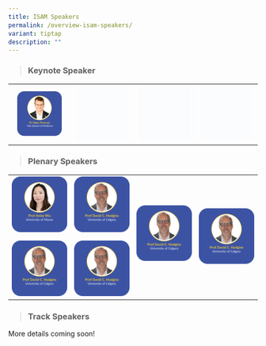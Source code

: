 ```yaml
---
title: ISAM Speakers
permalink: /overview-isam-speakers/
variant: tiptap
description: ""
---
```

<blockquote>
<h3>Keynote Speaker</h3>
</blockquote>
<table style="minWidth: 100px">
<colgroup>
<col>
<col>
<col>
<col>
</colgroup>
<tbody>
<tr>
<th rowspan="1" colspan="1"><a class="isomer-image-wrapper" href="/marc-potenza/"><img style="width: 80%;" height="auto" width="100%" alt="" src="/images/ISAM Speakers/Marc_Potenza_v1.png"></a>
</th>
<th rowspan="1" colspan="1">
<div class="isomer-image-wrapper">
<img style="width: 100%" height="auto" width="100%" alt="" src="/images/emptyblock01.png">
</div>
</th>
<th rowspan="1" colspan="1">
<div class="isomer-image-wrapper">
<img style="width: 100%" height="auto" width="100%" alt="" src="/images/emptyblock01.png">
</div>
</th>
<td rowspan="1" colspan="1">
<div class="isomer-image-wrapper">
<img style="width: 100%" height="auto" width="100%" alt="" src="/images/emptyblock01.png">
</div>
</td>
</tr>
</tbody>
</table>
<blockquote>
<p></p>
<h3>Plenary Speakers</h3>
</blockquote>
<table style="minWidth: 100px">
<colgroup>
<col>
<col>
<col>
<col>
</colgroup>
<tbody>
<tr>
<th rowspan="1" colspan="1"><a class="isomer-image-wrapper" href="/anise-wu/"><img style="width: 100%;" height="auto" width="100%" alt="" src="/images/ISAM Speakers/Anise_Wu_v1.png"></a>
<p></p>
<div class="isomer-image-wrapper">
<img style="width: 100%" height="auto" width="100%" alt="" src="/images/ISAM Speakers/david_hodgins_v1.png">
</div>
</th>
<th rowspan="1" colspan="1"><a class="isomer-image-wrapper" href="/david-hodgins/"><img style="width: 100%;" height="auto" width="100%" alt="" src="/images/ISAM Speakers/david_hodgins_v1.png"></a>
<p></p>
<div class="isomer-image-wrapper">
<img style="width: 100%" height="auto" width="100%" alt="" src="/images/ISAM Speakers/david_hodgins_v1.png">
</div>
</th>
<th rowspan="1" colspan="1">
<div class="isomer-image-wrapper">
<img style="width: 100%" height="auto" width="100%" alt="" src="/images/ISAM Speakers/david_hodgins_v1.png">
</div>
<p></p>
</th>
<td rowspan="1" colspan="1">
<div class="isomer-image-wrapper">
<img style="width: 100%" height="auto" width="100%" alt="" src="/images/ISAM Speakers/david_hodgins_v1.png">
</div>
</td>
</tr>
</tbody>
</table>
<blockquote>
<h3>Track Speakers</h3>
</blockquote>
<p>More details coming soon!</p>